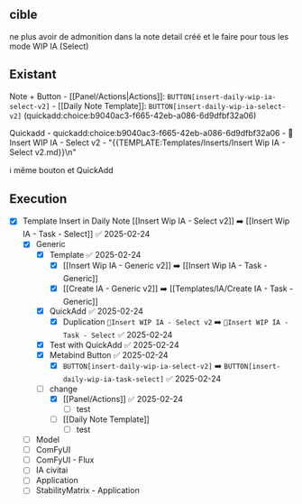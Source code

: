## cible
ne plus avoir de admonition dans la note detail créé et le faire pour tous les mode WIP IA (Select)

## Existant
Note + Button
	- [[Panel/Actions|Actions]]: `BUTTON[insert-daily-wip-ia-select-v2]`
	- [[Daily Note Template]]: `BUTTON[insert-daily-wip-ia-select-v2]` (quickadd:choice:b9040ac3-f665-42eb-a086-6d9dfbf32a06)

Quickadd
	- quickadd:choice:b9040ac3-f665-42eb-a086-6d9dfbf32a06
	- 🚧Insert WIP IA - Select v2
	- "{{TEMPLATE:Templates/Inserts/Insert Wip IA - Select v2.md}}\n"

ℹ️ même bouton et QuickAdd

## Execution

- [x] Template Insert in Daily Note [[Insert Wip IA - Select v2]] ➡️ [[Insert Wip IA - Task - Select]] ✅ 2025-02-24
	- [x] Generic
		- [x] Template ✅ 2025-02-24
			- [x] [[Insert Wip IA - Generic v2]] ➡️ [[Insert Wip IA - Task - Generic]]
			- [x] [[Create IA - Generic v2]] ➡️ [[Templates/IA/Create IA - Task - Generic]]
		- [x] QuickAdd ✅ 2025-02-24
			- [x] Duplication  `🚧Insert WIP IA - Select v2` ➡️ `🚧Insert WIP IA - Task - Select` ✅ 2025-02-24
		- [x] Test with QuickAdd ✅ 2025-02-24
		- [x] Metabind Button ✅ 2025-02-24
			- [x] `BUTTON[insert-daily-wip-ia-select-v2]`  ➡️  `BUTTON[insert-daily-wip-ia-task-select]` ✅ 2025-02-24
		- [ ] change 
			- [x] [[Panel/Actions]] ✅ 2025-02-24
				- [ ] test
			- [ ] [[Daily Note Template]]  
				- [ ] test
	- [ ] Model
	- [ ] ComFyUI
	- [ ] ComFyUI - Flux
	- [ ] IA civitai
	- [ ] Application
	- [ ] StabilityMatrix - Application
